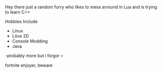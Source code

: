 Hey there just a random furry who likes to mess arround in Lua and is trying to learn C++

Hobbies Include 
- Linux
- Löve 2D 
- Console Modding
- Java

-probably more but i forgor 💀










fortnite enjoyer, beware
